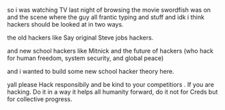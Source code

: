 so i was watching TV last night of browsing the movie swordfish was on and the scene where the guy all frantic typing and stuff and idk i think hackers should be looked at in two ways.

the old hackers like Say original Steve jobs hackers.

and new school hackers like Mitnick and the future of hackers (who hack for human freedom, system security, and global peace)

and i wanted to build some new school hacker theory here.

yall please Hack responsibily and be kind to your competitiors . If you are hacking. Do it in a way it helps all humanity forward, do it not for Creds but for collective progress.
